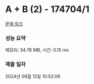 # A + B (2) - 174704/1 

[문제 링크](https://level.goorm.io/exam/174704/a-b-2/quiz/1) 

### 성능 요약

메모리: 34.76 MB, 시간: 0.15 ms

### 제출 일자

2024년 06월 12일 10:52:06

